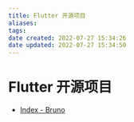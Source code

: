 ```yaml
---
title: Flutter 开源项目
aliases: 
tags: 
date created: 2022-07-27 15:34:26
date updated: 2022-07-27 15:34:50
---
```


# Flutter 开源项目

- [Index - Bruno](https://bruno.ke.com/page/)
